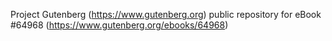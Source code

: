 Project Gutenberg (https://www.gutenberg.org) public repository for
eBook #64968 (https://www.gutenberg.org/ebooks/64968)
